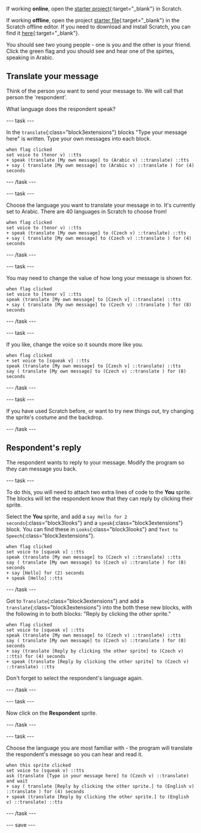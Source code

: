 If working **online**, open the [starter project](http://rpf.io/how-are-you-on){:target="_blank"} in Scratch.
 
If working **offline**, open the project [starter file](http://rpf.io/p/en/how-are-you-get){:target="_blank"} in the Scratch offline editor. If you need to download and install Scratch, you can find it [here](https://scratch.mit.edu/download){:target="_blank"}.

You should see two young people - one is you and the other is your friend. Click the green flag and you should see and hear one of the spirtes, speaking in Arabic.

## Translate your message

Think of the person you want to send your message to. We will call that person the 'respondent'. 

What language does the respondent speak?

--- task ---

In the `translate`{:class="block3extensions"} blocks "Type your message here" is written. Type your own messages into each block.

```blocks3
when flag clicked
set voice to (tenor v) ::tts
+ speak (translate [My own message] to (Arabic v) ::translate) ::tts
+ say ( translate [My own message] to (Arabic v) ::translate ) for (4) seconds
```

--- /task ---

--- task ---

Choose the language you want to translate your message in to. It's currently set to Arabic.  There are 40 languages in Scratch to choose from!

```blocks3
when flag clicked
set voice to (tenor v) ::tts
+ speak (translate [My own message] to (Czech v) ::translate) ::tts
+ say ( translate [My own message] to (Czech v) ::translate ) for (4) seconds
```

--- /task ---

--- task ---

You may need to change the value of how long your message is shown for.

```blocks3
when flag clicked
set voice to [tenor v] ::tts
speak (translate [My own message] to [Czech v] ::translate) ::tts
+ say ( translate [My own message] to (Czech v) ::translate ) for (8) seconds
```
--- /task ---

--- task ---

If you like, change the voice so it sounds more like you.

```blocks3
when flag clicked
+ set voice to [squeak v] ::tts
speak (translate [My own message] to [Czech v] ::translate) ::tts
say ( translate [My own message] to (Czech v) ::translate ) for (8) seconds
```

--- /task ---

--- task ---

If you have used Scratch before, or want to try new things out, try changing the sprite's costume and the backdrop.

--- /task ---

## Respondent's reply

The respondent wants to reply to your message. Modify the program so they can message you back.

--- task ---

To do this, you will need to attach two extra lines of code to the **You** sprite. The blocks will let the respondent know that they can reply by clicking their sprite. 

Select the **You** sprite, and add a `say Hello for 2 seconds`{:class="block3looks"} and a `speak`{:class="block3extensions"} block. You can find these in `Looks`{:class="block3looks"} and `Text to Speech`{:class="block3extensions"}.


```blocks3
when flag clicked
set voice to [squeak v] ::tts
speak (translate [My own message] to (Czech v) ::translate) ::tts
say ( translate [My own message] to (Czech v) ::translate ) for (8) seconds
+ say [Hello] for (2) seconds 
+ speak [Hello] ::tts
```

--- /task ---

Got to `Translate`{:class="block3extensions"} and add a `translate`{:class="block3extensions"} into the both these new blocks, with the following in to both blocks: "Reply by clicking the other sprite."


```blocks3
when flag clicked
set voice to [squeak v] ::tts
speak (translate [My own message] to (Czech v) ::translate) ::tts
say ( translate [My own message] to (Czech v) ::translate ) for (8) seconds
+ say (translate [Reply by clicking the other sprite] to (Czech v) ::tts) for (4) seconds 
+ speak (translate [Reply by clicking the other sprite] to (Czech v) ::translate) ::tts

```

Don't forget to select the respondent's language again.

--- /task ---

--- task ---

Now click on the **Respondent** sprite.

--- /task ---

--- task ---

Choose the language you are most familiar with - the program will translate the respondent's message so you can hear and read it.

```blocks3
when this sprite clicked
set voice to (squeak v) ::tts
ask (translate [Type in your message here] to (Czech v) ::translate) and wait
+ say ( translate [Reply by clicking the other sprite.] to (English v) ::translate ) for (4) seconds
+ speak (translate [Reply by clicking the other sprite.] to (English v) ::translate) ::tts
```

--- /task ---

--- save ---
